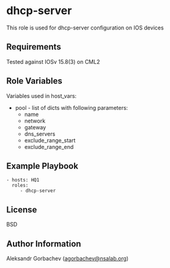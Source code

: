 dhcp-server
=========

This role is used for dhcp-server configuration on IOS devices

Requirements
------------

Tested against IOSv 15.8(3) on CML2

Role Variables
--------------

Variables used in host_vars:
- pool - list of dicts with following parameters:
  - name
  - network
  - gateway
  - dns_servers
  - exclude_range_start
  - exclude_range_end

Example Playbook
----------------

    - hosts: HQ1
      roles:
         - dhcp-server

License
-------

BSD

Author Information
------------------

Aleksandr Gorbachev (agorbachev@nsalab.org)
